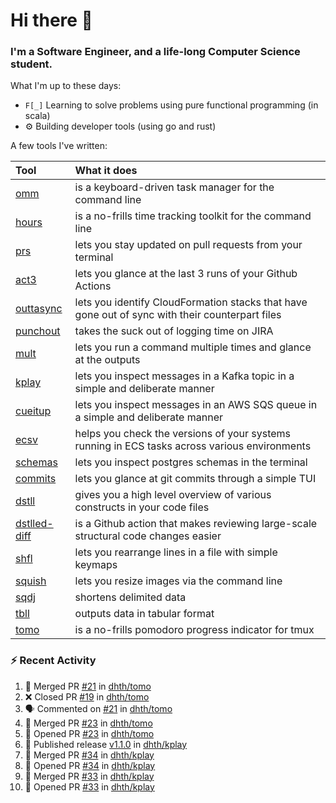 Hi there 👋
===

### I'm a Software Engineer, and a life-long Computer Science student.


What I'm up to these days:

- `F[_]` Learning to solve problems using pure functional programming (in scala)
- ⚙️ Building developer tools (using go and rust)

A few tools I've written:

| Tool                                                        | What it does                                                                                    |
|:------------------------------------------------------------|:------------------------------------------------------------------------------------------------|
| [omm](https://github.com/dhth/omm)                          | is a keyboard-driven task manager for the command line                                          |
| [hours](https://github.com/dhth/hours)                      | is a no-frills time tracking toolkit for the command line                                       |
| [prs](https://github.com/dhth/prs)                          | lets you stay updated on pull requests from your terminal                                       |
| [act3](https://github.com/dhth/act3)                        | lets you glance at the last 3 runs of your Github Actions                                       |
| [outtasync](https://github.com/dhth/outtasync)              | lets you identify CloudFormation stacks that have gone out of sync with their counterpart files |
| [punchout](https://github.com/dhth/punchout)                | takes the suck out of logging time on JIRA                                                      |
| [mult](https://github.com/dhth/mult)                        | lets you run a command multiple times and glance at the outputs                                 |
| [kplay](https://github.com/dhth/kplay)                      | lets you inspect messages in a Kafka topic in a simple and deliberate manner                    |
| [cueitup](https://github.com/dhth/cueitup)                  | lets you inspect messages in an AWS SQS queue in a simple and deliberate manner                 |
| [ecsv](https://github.com/dhth/ecsv)                        | helps you check the versions of your systems running in ECS tasks across various environments   |
| [schemas](https://github.com/dhth/schemas)                  | lets you inspect postgres schemas in the terminal                                               |
| [commits](https://github.com/dhth/commits)                  | lets you glance at git commits through a simple TUI                                             |
| [dstll](https://github.com/dhth/dstll)                      | gives you a high level overview of various constructs in your code files                        |
| [dstlled-diff](https://github.com/dhth/dstlled-diff-action) | is a Github action that makes reviewing large-scale structural code changes easier              |
| [shfl](https://github.com/dhth/shfl)                        | lets you rearrange lines in a file with simple keymaps                                          |
| [squish](https://github.com/dhth/squish)                    | lets you resize images via the command line                                                     |
| [sqdj](https://github.com/dhth/sqdj)                        | shortens delimited data                                                                         |
| [tbll](https://github.com/dhth/tbll)                        | outputs data in tabular format                                                                  |
| [tomo](https://github.com/dhth/tomo)                        | is a no-frills pomodoro progress indicator for tmux                                             |

### :zap: Recent Activity

<!--START_SECTION:activity-->
1. 🎉 Merged PR [#21](https://github.com/dhth/tomo/pull/21) in [dhth/tomo](https://github.com/dhth/tomo)
2. ❌ Closed PR [#19](https://github.com/dhth/tomo/pull/19) in [dhth/tomo](https://github.com/dhth/tomo)
3. 🗣 Commented on [#21](https://github.com/dhth/tomo/pull/21#issuecomment-2618158613) in [dhth/tomo](https://github.com/dhth/tomo)
4. 🎉 Merged PR [#23](https://github.com/dhth/tomo/pull/23) in [dhth/tomo](https://github.com/dhth/tomo)
5. 💪 Opened PR [#23](https://github.com/dhth/tomo/pull/23) in [dhth/tomo](https://github.com/dhth/tomo)
6. 🚀 Published release [v1.1.0](https://github.com/dhth/kplay/releases/tag/v1.1.0) in [dhth/kplay](https://github.com/dhth/kplay)
7. 🎉 Merged PR [#34](https://github.com/dhth/kplay/pull/34) in [dhth/kplay](https://github.com/dhth/kplay)
8. 💪 Opened PR [#34](https://github.com/dhth/kplay/pull/34) in [dhth/kplay](https://github.com/dhth/kplay)
9. 🎉 Merged PR [#33](https://github.com/dhth/kplay/pull/33) in [dhth/kplay](https://github.com/dhth/kplay)
10. 💪 Opened PR [#33](https://github.com/dhth/kplay/pull/33) in [dhth/kplay](https://github.com/dhth/kplay)
<!--END_SECTION:activity-->
